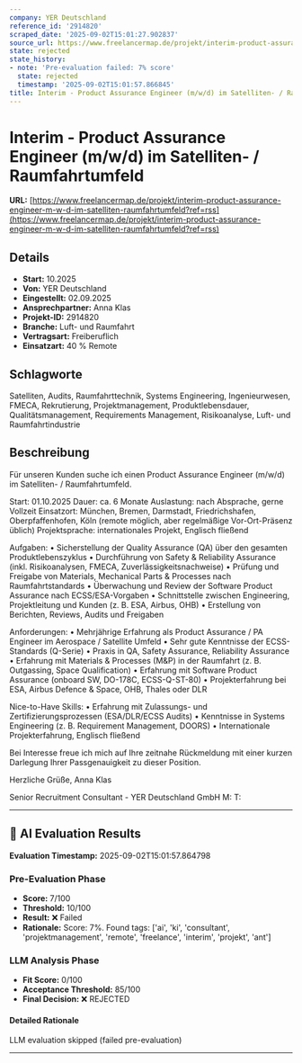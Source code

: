 ```yaml
---
company: YER Deutschland
reference_id: '2914820'
scraped_date: '2025-09-02T15:01:27.902837'
source_url: https://www.freelancermap.de/projekt/interim-product-assurance-engineer-m-w-d-im-satelliten-raumfahrtumfeld?ref=rss
state: rejected
state_history:
- note: 'Pre-evaluation failed: 7% score'
  state: rejected
  timestamp: '2025-09-02T15:01:57.866845'
title: Interim - Product Assurance Engineer (m/w/d) im Satelliten- / Raumfahrtumfeld
---
```



# Interim - Product Assurance Engineer (m/w/d) im Satelliten- / Raumfahrtumfeld
**URL:** [https://www.freelancermap.de/projekt/interim-product-assurance-engineer-m-w-d-im-satelliten-raumfahrtumfeld?ref=rss](https://www.freelancermap.de/projekt/interim-product-assurance-engineer-m-w-d-im-satelliten-raumfahrtumfeld?ref=rss)
## Details
- **Start:** 10.2025
- **Von:** YER Deutschland
- **Eingestellt:** 02.09.2025
- **Ansprechpartner:** Anna Klas
- **Projekt-ID:** 2914820
- **Branche:** Luft- und Raumfahrt
- **Vertragsart:** Freiberuflich
- **Einsatzart:** 40
                                                % Remote

## Schlagworte
Satelliten, Audits, Raumfahrttechnik, Systems Engineering, Ingenieurwesen, FMECA, Rekrutierung, Projektmanagement, Produktlebensdauer, Qualitätsmanagement, Requirements Management, Risikoanalyse, Luft- und Raumfahrtindustrie

## Beschreibung
Für unseren Kunden suche ich einen Product Assurance Engineer (m/w/d) im Satelliten- / Raumfahrtumfeld.

Start: 01.10.2025
Dauer: ca. 6 Monate
Auslastung: nach Absprache, gerne Vollzeit
Einsatzort: München, Bremen, Darmstadt, Friedrichshafen, Oberpfaffenhofen, Köln (remote möglich, aber regelmäßige Vor-Ort-Präsenz üblich)
Projektsprache: internationales Projekt, Englisch fließend

Aufgaben:
• Sicherstellung der Quality Assurance (QA) über den gesamten Produktlebenszyklus
• Durchführung von Safety & Reliability Assurance (inkl. Risikoanalysen, FMECA, Zuverlässigkeitsnachweise)
• Prüfung und Freigabe von Materials, Mechanical Parts & Processes nach Raumfahrtstandards
• Überwachung und Review der Software Product Assurance nach ECSS/ESA-Vorgaben
• Schnittstelle zwischen Engineering, Projektleitung und Kunden (z. B. ESA, Airbus, OHB)
• Erstellung von Berichten, Reviews, Audits und Freigaben

Anforderungen:
• Mehrjährige Erfahrung als Product Assurance / PA Engineer im Aerospace / Satellite Umfeld
• Sehr gute Kenntnisse der ECSS-Standards (Q-Serie)
• Praxis in QA, Safety Assurance, Reliability Assurance
• Erfahrung mit Materials & Processes (M&P) in der Raumfahrt (z. B. Outgassing, Space Qualification)
• Erfahrung mit Software Product Assurance (onboard SW, DO-178C, ECSS-Q-ST-80)
• Projekterfahrung bei ESA, Airbus Defence & Space, OHB, Thales oder DLR

Nice-to-Have Skills:
• Erfahrung mit Zulassungs- und Zertifizierungsprozessen (ESA/DLR/ECSS Audits)
• Kenntnisse in Systems Engineering (z. B. Requirement Management, DOORS)
• Internationale Projekterfahrung, Englisch fließend

Bei Interesse freue ich mich auf Ihre zeitnahe Rückmeldung mit einer kurzen Darlegung Ihrer Passgenauigkeit zu dieser Position.

Herzliche Grüße,
Anna Klas

Senior Recruitment Consultant - YER Deutschland GmbH
M:
T:

---

## 🤖 AI Evaluation Results

**Evaluation Timestamp:** 2025-09-02T15:01:57.864798

### Pre-Evaluation Phase
- **Score:** 7/100
- **Threshold:** 10/100
- **Result:** ❌ Failed
- **Rationale:** Score: 7%. Found tags: ['ai', 'ki', 'consultant', 'projektmanagement', 'remote', 'freelance', 'interim', 'projekt', 'ant']

### LLM Analysis Phase
- **Fit Score:** 0/100
- **Acceptance Threshold:** 85/100
- **Final Decision:** ❌ REJECTED

#### Detailed Rationale
LLM evaluation skipped (failed pre-evaluation)

---
